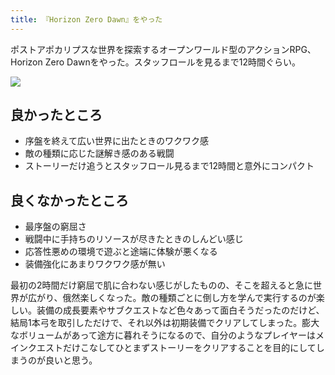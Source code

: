 ```yaml
---
title: 『Horizon Zero Dawn』をやった
---
```

ポストアポカリプスな世界を探索するオープンワールド型のアクションRPG、Horizon Zero Dawnをやった。スタッフロールを見るまで12時間ぐらい。

![](https://lh3.googleusercontent.com/docs/ADP-6oEj_1prkaxlt1KYK0B_A1cr3exJM3lEaHGhGOne3W2-gGIIO_uqwEsuFnJo6hM8-4dPzSz7CCmLil4tpROeC1ufQDv9KlrPB1itY74-yEzArRqcwmwxHYi56JsDK94fJrwHpGpot-0NULZXObh5hXZjOoIlvHjOh4DIWCMELAMsP2wHVHZS5_Ebrhqmz37EzCWfHFUhEGYckZPFXbH69dppyNFKKwHttGbogOBKCKmiVbBUrQvCe_atxCFbsyIpzNJySLSdh3JI6XviVNO-CG42OvNDIMrGk5Oq6gXL644SlbpxCuMbc1kXbGxN30K3wKKnl2ja_bqnFni3yU4gYx2XM0jmdp-qsvqrxn9_lGdP1ObbBEf1fHShroRY9GrUi8_117A9oje_nghAMOGCJtvmeRaRyx-o0Ipxd__PmJpNPFkN--A1eE1ZWPMOz_GOKcdNH976NaZPNg-lfoyMRJmsQCowNiQVCFxw8dV3RaO46IvRiaM3FTo4W10UV8iXPXrvf1vuW-xLxYjuRgfhk2jPbLXyQF5TxToZZb95h_X7Uxw-QWaEbaxsYT6wJZyKDZr-kGaSbTfOWljlTgZUK2Y4R-dv70pRu6DcR2JJG-pZsQL-Hmst2-notVBMknrtZKNqRrbcwR4XUlKS6Aszli9kOMQ-r4O_i1CLth50YlMTrogXF4mJ9mEH4fd83k8IpdcI6rb_K0UR-ErlCWgpihDpsECI0ghWmB5E9jexj_JUmIWANen8rYliseB0DaLGDT6dRnKrX_7Z2dMpMwRGVny4B1wSIkexULB4v82LQBxa7JcUngnUjOnLXSlYVTwJq59J_yUwlWT8mpC4Z0f21G10qAcc2-940KaFreLHHkHkqhMtDmmdDEklAIZk1-RTO3if9Lh6KLmSbzLwLlrSNvh2_fa_wNEj3qY-SHkDxlx9CliIlon7S_jkafugfDPt0nKn1YBDm8DitZGaAqVGKKAXrVaNnL2bo6apoFq4nFCBP4kR80GMvBsHJuQEC_1ZbiFvnPoPUJzkVeJds5e3u9n1dtdEYOkRSXUdw53w6LC6dSRxTeDJlYeC28M1Vj8cYxk9lQBavBDRYBjGXH82OPBCEIyAM0ykhXtsrGQT858rE_rD5WJk1T-PMUjcX2MzABIb4OQ4k15uBcNailyTQJKSq-bbdpnFXv5JtBSBQyZWpALfQngHGZy95tAOuIJUoXymuvLQJDQXB5_hp2bB_RIHrpr9UM38epKCzTvpig9ZRWqSbQ)

良かったところ
-------

*   序盤を終えて広い世界に出たときのワクワク感
*   敵の種類に応じた謎解き感のある戦闘
*   ストーリーだけ追うとスタッフロール見るまで12時間と意外にコンパクト

良くなかったところ
---------

*   最序盤の窮屈さ
*   戦闘中に手持ちのリソースが尽きたときのしんどい感じ
*   応答性悪めの環境で遊ぶと途端に体験が悪くなる
*   装備強化にあまりワクワク感が無い

最初の2時間だけ窮屈で肌に合わない感じがしたものの、そこを超えると急に世界が広がり、俄然楽しくなった。敵の種類ごとに倒し方を学んで実行するのが楽しい。装備の成長要素やサブクエストなど色々あって面白そうだったのだけど、結局1本弓を取引しただけで、それ以外は初期装備でクリアしてしまった。膨大なボリュームがあって途方に暮れそうになるので、自分のようなプレイヤーはメインクエストだけこなしてひとまずストーリーをクリアすることを目的にしてしまうのが良いと思う。
